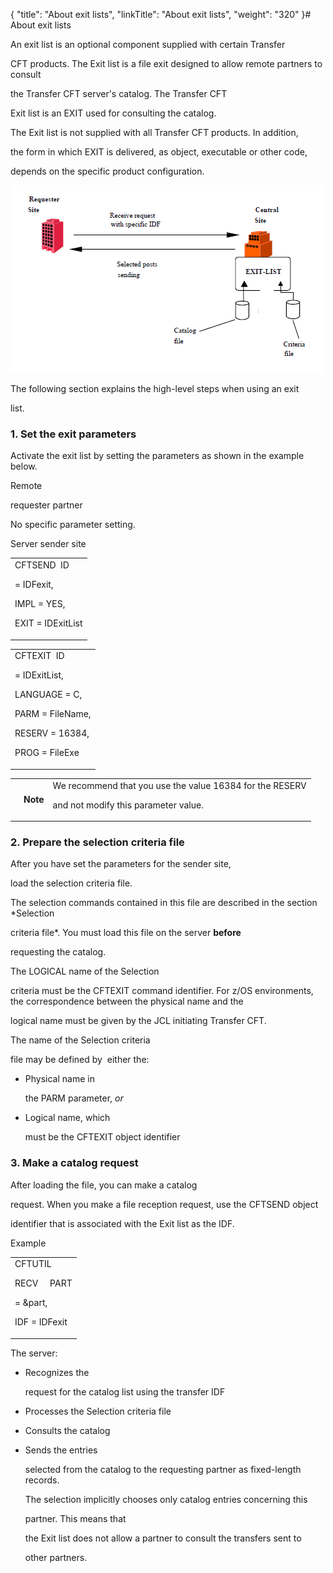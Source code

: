 {
    "title": "About exit lists",
    "linkTitle": "About exit lists",
    "weight": "320"
}# <span id="Exit_lists__Start_here"></span><span id="Exit_list_concepts"></span><span id="Using_the_Exit_List"></span>About exit lists



An exit list is an optional component supplied with certain Transfer

CFT products. The Exit list is a file exit designed to allow remote partners to consult

the Transfer CFT server's catalog. The Transfer CFT

Exit list is an EXIT used for consulting the catalog.



The Exit list is not supplied with all Transfer CFT products. In addition,

the form in which EXIT is delivered, as object, executable or other code,

depends on the specific product configuration.



![](exit_list.png)



The following section explains the high-level steps when using an exit

list.



### <span id="Set_the_exit_parameters"></span>1. Set the exit parameters



Activate the exit list by setting the parameters as shown in the example below.



Remote

requester partner



No specific parameter setting.



Server sender site



<table data-cellspacing="0">

<tbody>

<tr class="odd">

<td>CFTSEND  ID

= IDFexit,<br />

IMPL = YES,<br />

EXIT = IDExitList</td>

</tr>

</tbody>

</table>



<table data-cellspacing="0">

<tbody>

<tr class="odd">

<td>CFTEXIT  ID

= IDExitList,<br />

LANGUAGE = C,<br />

PARM = FileName,<br />

RESERV = 16384,<br />

PROG = FileExe</td>

</tr>

</tbody>

</table>



<table data-cellpadding="0" data-cellspacing="0">

<tbody>

<tr class="odd">

<td data-valign="top"></td>

<td data-valign="top"><span><strong>Note</strong></span></td>

<td data-mc-autonum="&lt;b&gt;Note&lt;/b&gt;" data-valign="top">We recommend that you use the value 16384 for the RESERV

and not modify this parameter value.</td>

</tr>

</tbody>

</table>



### <span id="Prepare_the_selection_criteria_file"></span>2. Prepare the selection criteria file



After you have set the parameters for the sender site,

load the selection criteria file.

The selection commands contained in this file are described in the section *Selection

criteria file*. You must load this file on the server **before**

requesting the catalog.



The LOGICAL name of the Selection

criteria must be the CFTEXIT command identifier. For z/OS environments, the correspondence between the physical name and the

logical name must be given by the JCL initiating Transfer CFT.



The name of the Selection criteria

file may be defined by  either the:



-   Physical name in

    the PARM parameter, *or*



<!-- -->



-   Logical name, which

    must be the CFTEXIT object identifier



### <span id="Request_catalog"></span>3. Make a catalog request



After loading the file, you can make a catalog

request. When you make a file reception request, use the CFTSEND object

identifier that is associated with the Exit list as the IDF.



Example



<table data-cellspacing="0">

<tbody>

<tr class="odd">

<td>CFTUTIL

<p>RECV     PART

= &amp;part,<br />

IDF = IDFexit</p></td>

</tr>

</tbody>

</table>



The server:



-   Recognizes the

    request for the catalog list using the transfer IDF

-   Processes the Selection criteria file

-   Consults the catalog

-   Sends the entries

    selected from the catalog to the requesting partner as fixed-length records.

    The selection implicitly chooses only catalog entries concerning this

    partner. This means that

    the Exit list does not allow a partner to consult the transfers sent to

    other partners.

